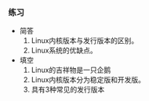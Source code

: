 ### 练习 ###
- 简答
	1. Linux内核版本与发行版本的区别。
	2. Linux系统的优缺点。
- 填空
	1. Linux的吉祥物是一只企鹅
	2. Linux内核版本分为稳定版和开发版。
	3. 具有3种常见的发行版本